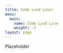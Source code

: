 ```yaml
---
title: Code Load Live!
menu:
  main:
    name: Code Load Live
    weight: -1
layout: page
---
```

Placeholder
